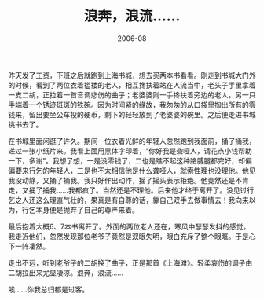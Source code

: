 ﻿---
layout: post
title: 浪奔，浪流……
date:   2006-08
excerpt: "你我总归都是过客。"
category: 旧时日记
comments: true
tag:
- 旧时日记
---


昨天发了工资，下班之后就跑到上海书城，想去买两本书看看。刚走到书城大门外的时候，看到了两位衣着褴褛的老人，相互搀扶着站在人流当中，老头子手里拿着一支二胡，正拉着一首音调悲伤的曲子；老婆婆则一手搀扶着旁边的老人，另一只手端着一个锈迹斑斑的铁碗。因为时间紧的缘故，我匆匆的从口袋里掏出所有的零钱来，留出要坐公车投的硬币，剩下的轻轻放到了老婆婆的碗里。之后便走进书城挑书去了。

在书城里面闲逛了许久。期间一位衣着光鲜的年轻人忽然跑到我面前，捅了捅我，递过一张小纸片来。我看上面用黑体字印着，“你好我是聋哑人，请花点小钱帮助一下，多谢”。我想了想，一是没零钱了，二也是瞧不起这种胳膊腿都完好，却偏偏要来行乞的年轻人，三是也不太相信他是什么聋哑人，就索性理也没理他。他见我没动静，又捅了捅我。我只好作出动作，摇了摇头表示拒绝。他竟然还是不肯走，又捅了捅我……我都疯了。当然还是不理他。后来他才终于离开了。没见过行乞之人还这么理直气壮的，果真是有自尊的话，靠自己双手去做事情去！我向来以为，行乞本身便是抛弃了自己的尊严来着。

最后抱着大概6、7本书离开了。外面的两位老人还在，寒风中瑟瑟发抖的感觉。我走近他们，忽然发现那位老爷子竟然是双眼失明，眼白充斥了整个眼眶。于是心下一阵凄然。

走出不远，听到老爷子的二胡换了曲子，正是那首《上海滩》。轻柔哀伤的调子由二胡拉出来尤显凄凉。浪奔，浪流……

唉……你我总归都是过客。